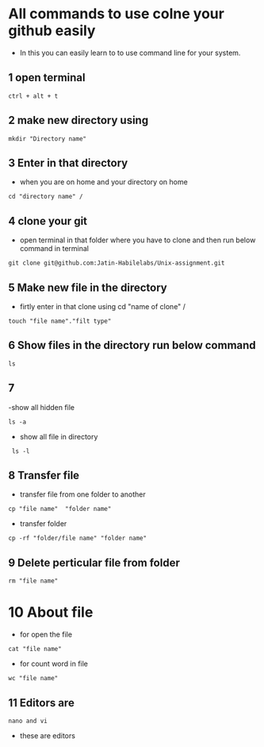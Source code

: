 # All commands to use colne your github easily 

- In this you can easily learn to to use command line for your system.

## 1  open terminal 
```
ctrl + alt + t
```
## 2 make new directory using 
```
mkdir "Directory name"
```
## 3 Enter in that directory 
- when you are on home and your directory on home 
```
cd "directory name" /
```
## 4 clone your git 
 - open terminal in that folder where you have to clone and then run below command in terminal 

 ```
 git clone git@github.com:Jatin-Habilelabs/Unix-assignment.git
 ```
 ## 5 Make new file in the directory 
 - firtly enter in that clone using cd "name of clone" /
 ```
 touch "file name"."filt type"
 ```
## 6  Show files in the directory run below command 

```
ls
```
## 7 
-show all hidden file 

```
ls -a 
```

- show all file in directory

```
 ls -l
```
## 8  Transfer file 
- transfer file from one folder to another 
``` 
cp "file name"  "folder name"
```
- transfer folder 
```
cp -rf "folder/file name" "folder name" 
```
## 9 Delete perticular file from folder
```
rm "file name"
```
# 10 About file
- for open the file 
```
cat "file name"
```
- for count word in file
```
wc "file name"
```
## 11 Editors are 

``` 
nano and vi 
```
- these are editors

 

